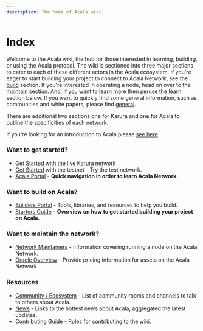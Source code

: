 ```yaml
---
description: The home of Acala wiki.
---
```


# Index

Welcome to the Acala wiki, the hub for those interested in learning, building, or using the Acala protocol. The wiki is sectioned into three major sections to cater to each of these different actors in the Acala ecosystem. If you're eager to start building your project to connect to Acala Network, see the [build](https://wiki.acala.network/build/) section. If you're interested in operating a node, head on over to the [maintain](https://wiki.acala.network/maintain/) section. And, if you want to learn more then peruse the [learn](https://wiki.acala.network/learn/) section below. If you want to quickly find some general information, such as communities and white papers, please find [general](https://wiki.acala.network/general/).

There are additional two sections one for Karura and one for Acala to outline the specificities of each network.

If you're looking for an introduction to Acala please [see here](https://wiki.acala.network/learn/acala-introduction).

### Want to get started?

* [Get Started with the live Karura network](karura/get-started/)
* [Get Started](https://wiki.acala.network/learn/get-started) with the testnet - Try the test network.
* [Acala Portal](https://wiki.acala.network/general/acala-portal) - **Quick navigation in order to learn Acala Network.**

### Want to build on Acala?

* [Builders Portal](https://wiki.acala.network/build/builders-portal) - Tools, libraries, and resources to help you build.
* [Starters Guide](https://wiki.acala.network/build/development-guide/builders-starters-guide) - **Overview on how to get started building your project on Acala.**

### Want to maintain the network?

* [Network Maintainers](https://wiki.acala.network/maintain/network-maintainers) - Information covering running a node on the Acala Network.
* [Oracle Overview](https://wiki.acala.network/maintain/oracle/oracle-overview) - Provide pricing information for assets on the Acala Network.

### Resources

* [Community / Ecosystem](https://wiki.acala.network/general/acala-portal/community) - List of community rooms and channels to talk to others about Acala.
* [News](https://wiki.acala.network/general/acala-portal/news) - Links to the hottest news about Acala, aggregated the latest updates.
* [Contributing Guide](https://wiki.acala.network/general/contributing) - Rules for contributing to the wiki.

